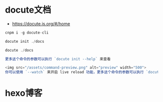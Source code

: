 # docute文档

  - https://docute.js.org/#/home

```javascript
cnpm i -g docute-cli

docute init ./docs

docute ./docs

更多这个命令的参数可以执行 `docute init --help` 来查看

<img src="/assets/command-preview.png" alt="preview" width="500">
你可以使用 `--watch` 来开启 live reload 功能，更多这个命令的参数可以执行 `docute --help` 来查看。
```

# hexo博客






